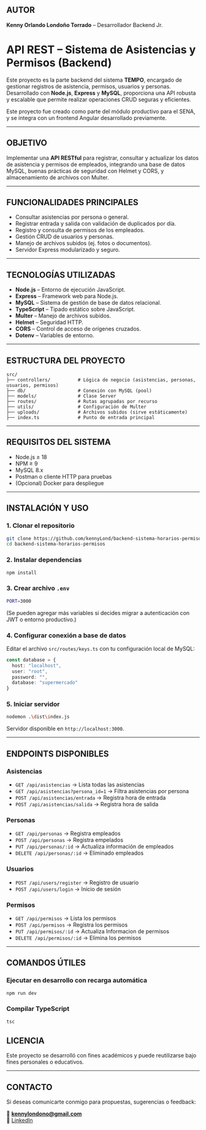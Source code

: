 
## AUTOR  
**Kenny Orlando Londoño Torrado** – Desarrollador Backend Jr.  
 

# API REST – Sistema de Asistencias y Permisos (Backend)

Este proyecto es la parte backend del sistema **TEMPO**, encargado de gestionar registros de asistencia, permisos, usuarios y personas. Desarrollado con **Node.js**, **Express** y **MySQL**, proporciona una API robusta y escalable que permite realizar operaciones CRUD seguras y eficientes.

Este proyecto fue creado como parte del módulo productivo para el SENA, y se integra con un frontend Angular desarrollado previamente.

---

## OBJETIVO

Implementar una **API RESTful** para registrar, consultar y actualizar los datos de asistencia y permisos de empleados, integrando una base de datos MySQL, buenas prácticas de seguridad con Helmet y CORS, y almacenamiento de archivos con Multer.

---

## FUNCIONALIDADES PRINCIPALES

- Consultar asistencias por persona o general.
- Registrar entrada y salida con validación de duplicados por día.
- Registro y consulta de permisos de los empleados.
- Gestión CRUD de usuarios y personas.
- Manejo de archivos subidos (ej. fotos o documentos).
- Servidor Express modularizado y seguro.

---

## TECNOLOGÍAS UTILIZADAS

- **Node.js** – Entorno de ejecución JavaScript.
- **Express** – Framework web para Node.js.
- **MySQL** – Sistema de gestión de base de datos relacional.
- **TypeScript** – Tipado estático sobre JavaScript.
- **Multer** – Manejo de archivos subidos.
- **Helmet** – Seguridad HTTP.
- **CORS** – Control de acceso de orígenes cruzados.
- **Dotenv** – Variables de entorno.

---

## ESTRUCTURA DEL PROYECTO

```
src/
├── controllers/          # Lógica de negocio (asistencias, personas, usuarios, permisos)
├── db/                   # Conexión con MySQL (pool)
├── models/               # Clase Server
├── routes/               # Rutas agrupadas por recurso
├── utils/                # Configuración de Multer
├── uploads/              # Archivos subidos (sirve estáticamente)
├── index.ts              # Punto de entrada principal
```

---

## REQUISITOS DEL SISTEMA

- Node.js ≥ 18  
- NPM ≥ 9  
- MySQL 8.x  
- Postman o cliente HTTP para pruebas  
- (Opcional) Docker para despliegue  

---

## INSTALACIÓN Y USO

### 1. Clonar el repositorio

```bash
git clone https://github.com/kennyLond/backend-sistema-horarios-permisos
cd backend-sistema-horarios-permisos
```

### 2. Instalar dependencias

```bash
npm install
```

### 3. Crear archivo `.env`

```bash
PORT=3000
```

(Se pueden agregar más variables si decides migrar a autenticación con JWT o entorno productivo.)

### 4. Configurar conexión a base de datos

Editar el archivo `src/routes/keys.ts` con tu configuración local de MySQL:

```ts
const database = {
  host: "localhost",
  user: "root",
  password: "",
  database: "supermercado"
}
```

### 5. Iniciar servidor

```bash
nodemon .\dist\index.js
```

Servidor disponible en `http://localhost:3000`.

---

## ENDPOINTS DISPONIBLES

### Asistencias

- `GET /api/asistencias` → Lista todas las asistencias
- `GET /api/asistencias?persona_id=1` → Filtra asistencias por persona
- `POST /api/asistencias/entrada` → Registra hora de entrada
- `POST /api/asistencias/salida` → Registra hora de salida

### Personas

- `GET /api/personas` → Registra empleados
- `POST /api/personas` → Registra empelados
- `PUT /api/personas/:id` → Actualiza información de empleados
- `DELETE /api/personas/:id` → Eliminado empleados

### Usuarios

- `POST /api/users/register` → Registro de usuario
- `POST /api/users/login` → Inicio de sesión

### Permisos

- `GET /api/permisos` → Lista los permisos
- `POST /api/permisos` → Registra los permisos
- `PUT /api/permisos/:id` → Actualiza Informacion de permisos
- `DELETE /api/permisos/:id` → Elimina los permisos

---

## COMANDOS ÚTILES

### Ejecutar en desarrollo con recarga automática

```bash
npm run dev
```

### Compilar TypeScript

```bash
tsc
```



## LICENCIA

Este proyecto se desarrolló con fines académicos y puede reutilizarse bajo fines personales o educativos.

---

## CONTACTO

Si deseas comunicarte conmigo para propuestas, sugerencias o feedback:

📧 **kennylondono@gmail.com**  
🔗 [LinkedIn](https://www.linkedin.com/in/kennylondoño)
